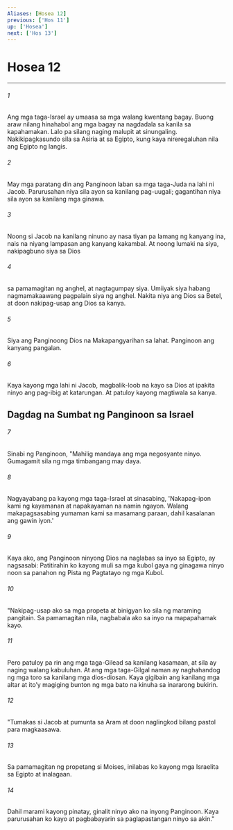 ```yaml
---
Aliases: [Hosea 12]
previous: ['Hos 11']
up: ['Hosea']
next: ['Hos 13']
---
```

# Hosea 12

***

###### 1
Ang mga taga-Israel ay umaasa sa mga walang kwentang bagay. Buong araw nilang hinahabol ang mga bagay na nagdadala sa kanila sa kapahamakan. Lalo pa silang naging malupit at sinungaling. Nakikipagkasundo sila sa Asiria at sa Egipto, kung kaya nireregaluhan nila ang Egipto ng langis. 

###### 2
May mga paratang din ang Panginoon laban sa mga taga-Juda na lahi ni Jacob. Parurusahan niya sila ayon sa kanilang pag-uugali; gagantihan niya sila ayon sa kanilang mga ginawa. 

###### 3
Noong si Jacob na kanilang ninuno ay nasa tiyan pa lamang ng kanyang ina, nais na niyang lampasan ang kanyang kakambal. At noong lumaki na siya, nakipagbuno siya sa Dios 

###### 4
sa pamamagitan ng anghel, at nagtagumpay siya. Umiiyak siya habang nagmamakaawang pagpalain siya ng anghel. Nakita niya ang Dios sa Betel, at doon nakipag-usap ang Dios sa kanya. 

###### 5
Siya ang Panginoong Dios na Makapangyarihan sa lahat. Panginoon ang kanyang pangalan. 

###### 6
Kaya kayong mga lahi ni Jacob, magbalik-loob na kayo sa Dios at ipakita ninyo ang pag-ibig at katarungan. At patuloy kayong magtiwala sa kanya.

## Dagdag na Sumbat ng Panginoon sa Israel 

###### 7
Sinabi ng Panginoon, "Mahilig mandaya ang mga negosyante ninyo. Gumagamit sila ng mga timbangang may daya. 

###### 8
Nagyayabang pa kayong mga taga-Israel at sinasabing, 'Nakapag-ipon kami ng kayamanan at napakayaman na namin ngayon. Walang makapagsasabing yumaman kami sa masamang paraan, dahil kasalanan ang gawin iyon.' 

###### 9
Kaya ako, ang Panginoon ninyong Dios na naglabas sa inyo sa Egipto, ay nagsasabi: Patitirahin ko kayong muli sa mga kubol gaya ng ginagawa ninyo noon sa panahon ng Pista ng Pagtatayo ng mga Kubol. 

###### 10
"Nakipag-usap ako sa mga propeta at binigyan ko sila ng maraming pangitain. Sa pamamagitan nila, nagbabala ako sa inyo na mapapahamak kayo. 

###### 11
Pero patuloy pa rin ang mga taga-Gilead sa kanilang kasamaan, at sila ay naging walang kabuluhan. At ang mga taga-Gilgal naman ay naghahandog ng mga toro sa kanilang mga dios-diosan. Kaya gigibain ang kanilang mga altar at itoʼy magiging bunton ng mga bato na kinuha sa inararong bukirin. 

###### 12
"Tumakas si Jacob at pumunta sa Aram at doon naglingkod bilang pastol para magkaasawa. 

###### 13
Sa pamamagitan ng propetang si Moises, inilabas ko kayong mga Israelita sa Egipto at inalagaan. 

###### 14
Dahil marami kayong pinatay, ginalit ninyo ako na inyong Panginoon. Kaya parurusahan ko kayo at pagbabayarin sa paglapastangan ninyo sa akin."
